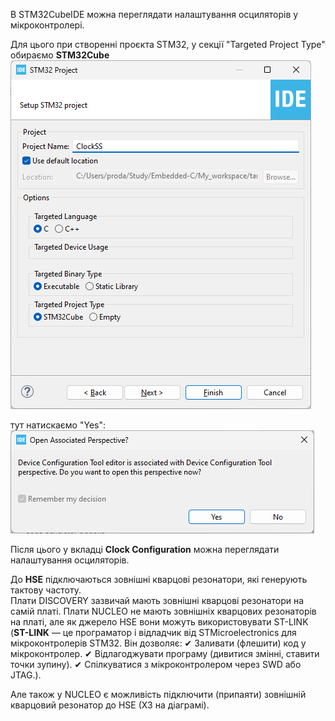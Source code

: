 В STM32CubeIDE можна переглядати налаштування осциляторів у мікроконтролері.

Для цього при створенні проєкта STM32, у секції "Targeted Project Type" обираємо **STM32Cube**   
![alt text](image.png)  

тут натискаємо "Yes":  
![alt text](image-1.png)  

Після цього у вкладці **Clock Configuration** можна переглядати налаштування осциляторів.

До **HSE** підключаються зовнішні кварцові резонатори, які генерують тактову частоту.  
Плати DISCOVERY зазвичай мають зовнішні кварцові резонатори на самій платі. Плати NUCLEO не мають зовнішніх кварцових резонаторів на платі, але як джерело HSE вони можуть використовувати ST-LINK (**ST-LINK** — це програматор і відладчик від STMicroelectronics для мікроконтролерів STM32. Він дозволяє:
✔ Заливати (флешити) код у мікроконтролер.
✔ Відлагоджувати програму (дивитися змінні, ставити точки зупину).
✔ Спілкуватися з мікроконтролером через SWD або JTAG.).  

Але також у NUCLEO є можливість підключити (припаяти) зовнішній кварцовий резонатор до HSE (X3 на діаграмі).